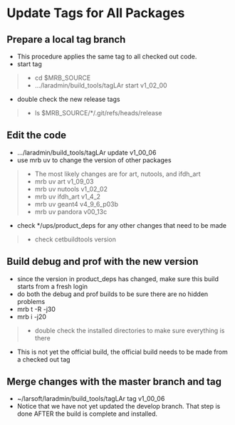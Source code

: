 Update Tags for All Packages
==============================================================

Prepare a local tag branch
----------------------------------------------------------

-   This procedure applies the same tag to all checked out code.
-   start tag

> -   cd \$MRB_SOURCE
> -   …/laradmin/build_tools/tagLAr start v1_02_00

-   double check the new release tags

> -   ls \$MRB_SOURCE/\*/.git/refs/heads/release

Edit the code
--------------------------------

-   …/laradmin/build_tools/tagLAr update v1_00_06
-   use mrb uv to change the version of other packages

> -   The most likely changes are for art, nutools, and ifdh_art
> -   mrb uv art v1_09_03
> -   mrb uv nutools v1_02_02
> -   mrb uv ifdh_art v1_4_2
> -   mrb uv geant4 v4_9_6_p03b
> -   mrb uv pandora v00_13c

-   check \*/ups/product_deps for any other changes that need to be made

> -   check cetbuildtools version

Build debug and prof with the new version
----------------------------------------------------------------------------------------

-   since the version in product_deps has changed, make sure this build starts from a fresh login
-   do both the debug and prof builds to be sure there are no hidden problems
-   mrb t -R -j30
-   mrb i -j20

> -   double check the installed directories to make sure everything is there

-   This is not yet the official build, the official build needs to be made from a checked out tag

Merge changes with the master branch and tag
----------------------------------------------------------------------------------------------

-   \~/larsoft/laradmin/build_tools/tagLAr tag v1_00_06
-   Notice that we have not yet updated the develop branch. That step is done AFTER the build is complete and installed.
